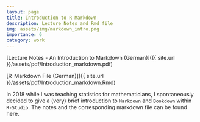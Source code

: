 ```yaml
---
layout: page
title: Introduction to R Markdown
description: Lecture Notes and Rmd file
img: assets/img/markdown_intro.png
importance: 6
category: work
---
```


[Lecture Notes  - An Introduction to Markdown (German)]({{ site.url }}/assets/pdf/Introduction_markdown.pdf)

[R-Markdown File (German)]({{ site.url }}/assets/pdf/Introduction_markdown.Rmd)

In 2018 while I was teaching statistics for mathematicians, I spontaneously decided to give a (very) brief introduction to ```Markdown``` and ```Bookdown``` within ```R-Studio```. The notes and the corresponding markdown file can be found here. 

